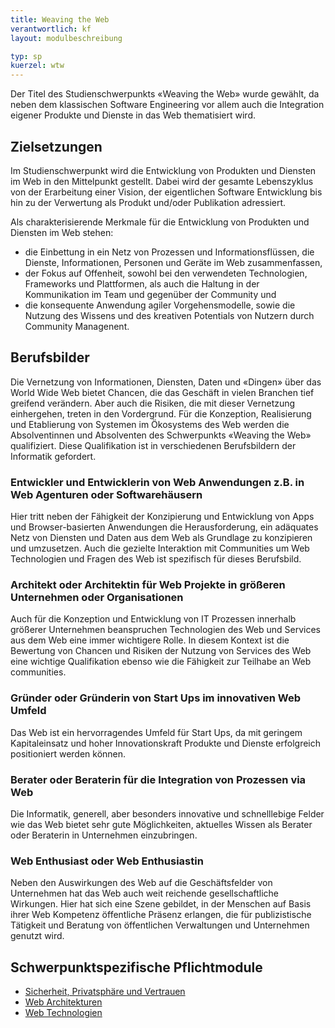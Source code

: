 ```yaml
---
title: Weaving the Web
verantwortlich: kf
layout: modulbeschreibung

typ: sp
kuerzel: wtw
---
```


Der Titel des Studienschwerpunkts «Weaving the Web» wurde gewählt, da neben dem klassischen Software Engineering vor allem auch die Integration eigener Produkte und Dienste in das Web thematisiert wird.

## Zielsetzungen

Im Studienschwerpunkt wird die Entwicklung von Produkten und Diensten im Web in den Mittelpunkt gestellt. Dabei wird der gesamte Lebenszyklus von der Erarbeitung einer Vision, der eigentlichen Software Entwicklung bis hin zu der Verwertung als Produkt und/oder Publikation adressiert. 

Als charakterisierende Merkmale für die Entwicklung von Produkten und Diensten im Web stehen:
- die Einbettung in ein Netz von Prozessen und Informationsflüssen, die Dienste, Informationen, Personen und Geräte im Web zusammenfassen,
- der Fokus auf Offenheit, sowohl bei den verwendeten Technologien, Frameworks und Plattformen, als auch die Haltung in der Kommunikation im Team und gegenüber der Community und
- die konsequente Anwendung agiler Vorgehensmodelle, sowie die Nutzung des Wissens und des kreativen Potentials von Nutzern durch Community Managenent. 

## Berufsbilder

Die Vernetzung von Informationen, Diensten, Daten und «Dingen» über das World Wide Web bietet Chancen, die das Geschäft in vielen Branchen tief greifend verändern. Aber auch die Risiken, die mit dieser Vernetzung einhergehen, treten in den Vordergrund. Für die Konzeption, Realisierung und Etablierung von Systemen im Ökosystems des Web werden die Absolventinnen und Absolventen des Schwerpunkts «Weaving the Web» qualifiziert. Diese Qualifikation ist in verschiedenen Berufsbildern der Informatik gefordert.


### Entwickler und Entwicklerin von Web Anwendungen z.B. in Web Agenturen oder Softwarehäusern

Hier tritt neben der Fähigkeit der Konzipierung und Entwicklung von Apps und Browser-basierten Anwendungen die Herausforderung, ein adäquates Netz von Diensten und Daten aus dem Web als Grundlage zu konzipieren und umzusetzen. Auch die gezielte Interaktion mit Communities um Web Technologien und Fragen des Web ist spezifisch für dieses Berufsbild.

### Architekt oder Architektin für Web Projekte in größeren Unternehmen oder Organisationen

Auch für die Konzeption und Entwicklung von IT Prozessen innerhalb größerer Unternehmen beanspruchen Technologien des Web und Services aus dem Web eine immer wichtigere Rolle. In diesem Kontext ist die Bewertung von Chancen und Risiken der Nutzung von Services des Web eine wichtige Qualifikation ebenso wie die Fähigkeit zur Teilhabe an Web communities.   

### Gründer oder Gründerin von Start Ups im innovativen Web Umfeld

Das Web ist ein hervorragendes Umfeld für Start Ups, da mit geringem Kapitaleinsatz und hoher Innovationskraft Produkte und Dienste erfolgreich positioniert werden können.

### Berater oder Beraterin für die Integration von Prozessen via Web

Die Informatik, generell, aber besonders innovative und schnelllebige Felder wie das Web bietet sehr gute Möglichkeiten, aktuelles Wissen als Berater oder Beraterin in Unternehmen einzubringen. 

### Web Enthusiast oder Web Enthusiastin

Neben den Auswirkungen des Web auf die Geschäftsfelder von Unternehmen hat das Web auch weit reichende gesellschaftliche Wirkungen. Hier hat sich eine Szene gebildet, in der Menschen auf Basis ihrer Web Kompetenz öffentliche Präsenz erlangen, die für publizistische Tätigkeit und Beratung von öffentlichen Verwaltungen und Unternehmen genutzt wird. 

## Schwerpunktspezifische Pflichtmodule
- [Sicherheit, Privatsphäre und Vertrauen](/mi-2017/modulbeschreibungen-master/MA_WTW_Modul_IT-Sicherheit)
- [Web Architekturen](/mi-2017/modulbeschreibungen-master/MA_WTW_Modul_Web-Architekturen) 
- [Web Technologien](/mi-2017/modulbeschreibungen-master/MA_WTW_Modul_Web-Technologien)
